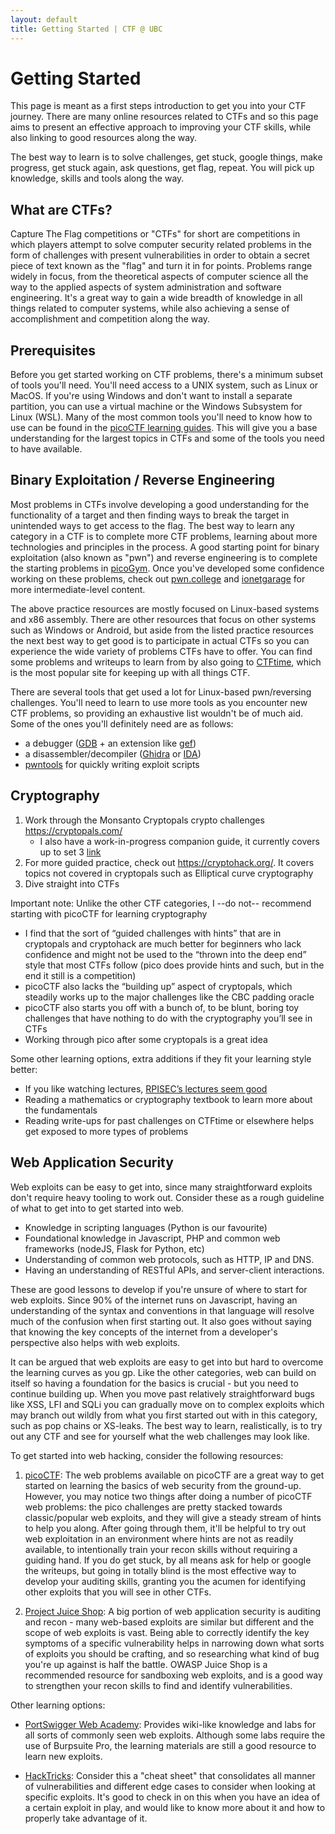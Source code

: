 ```yaml
---
layout: default
title: Getting Started | CTF @ UBC
---
```


# Getting Started

This page is meant as a first steps introduction to get you into your CTF journey. There are many online resources related to CTFs and so this page aims to present an effective approach to improving your CTF skills, while also linking to good resources along the way.

The best way to learn is to solve challenges, get stuck, google things, make progress, get stuck again, ask questions, get flag, repeat. You will pick up knowledge, skills and tools along the way.

## What are CTFs?

Capture The Flag competitions or "CTFs" for short are competitions in which players attempt to solve computer security related problems in the form of challenges with present vulnerabilities in order to obtain a secret piece of text known as the "flag" and turn it in for points. Problems range widely in focus, from the theoretical aspects of computer science all the way to the applied aspects of system administration and software engineering. It's a great way to gain a wide breadth of knowledge in all things related to computer systems, while also achieving a sense of accomplishment and competition along the way.

## Prerequisites

Before you get started working on CTF problems, there's a minimum subset of tools you'll need. You'll need access to a UNIX system, such as Linux or MacOS. If you're using Windows and don't want to install a separate partition, you can use a virtual machine or the Windows Subsystem for Linux (WSL). Many of the most common tools you'll need to know how to use can be found in the [picoCTF learning guides](https://picoctf.org/resources). This will give you a base understanding for the largest topics in CTFs and some of the tools you need to have available.


## Binary Exploitation / Reverse Engineering

Most problems in CTFs involve developing a good understanding for the functionality of a target and then finding ways to break the target in unintended ways to get access to the flag. The best way to learn any category in a CTF is to complete more CTF problems, learning about more technologies and principles in the process. A good starting point for binary exploitation (also known as "pwn") and reverse engineering is to complete the starting problems in [picoGym](https://picoctf.org/index#picogym). Once you've developed some confidence working on these problems, check out [pwn.college](pwn.college) and [ionetgarage](http://io.netgarage.org/) for more intermediate-level content.

The above practice resources are mostly focused on Linux-based systems and x86 assembly. There are other resources that focus on other systems such as Windows or Android, but aside from the listed practice resources the next best way to get good is to participate in actual CTFs so you can experience the wide variety of problems CTFs have to offer. You can find some problems and writeups to learn from by also going to [CTFtime](https://ctftime.org/), which is the most popular site for keeping up with all things CTF.

There are several tools that get used a lot for Linux-based pwn/reversing challenges. You'll need to learn to use more tools as you encounter new CTF problems, so providing an exhaustive list wouldn't be of much aid. Some of the ones you'll definitely need are as follows:
- a debugger ([GDB](https://www.gnu.org/software/gdb/) + an extension like [gef](https://gef.readthedocs.io/en/master/))
- a disassembler/decompiler ([Ghidra](https://ghidra-sre.org/) or [IDA](https://hex-rays.com/ida-free/))
- [pwntools](http://docs.pwntools.com/en/stable/) for quickly writing exploit scripts

## Cryptography

1. Work through the Monsanto Cryptopals crypto challenges https://cryptopals.com/
   - I also have a work-in-progress companion guide, it currently covers up to set 3 [link](https://ubcctf.github.io/2021/01/cryptopals-companion/)
2. For more guided practice, check out https://cryptohack.org/. It covers topics not covered in cryptopals such as Elliptical curve cryptography 
2. Dive straight into CTFs

Important note: Unlike the other CTF categories, I --do not-- recommend starting with picoCTF for learning cryptography
   - I find that the sort of “guided challenges with hints” that are in cryptopals and cryptohack are much better for beginners who lack confidence and might not be used to the “thrown into the deep end” style that most CTFs follow (pico does provide hints and such, but in the end it still is a competition)
   - picoCTF also lacks the “building up” aspect of cryptopals, which steadily works up to the major challenges like the CBC padding oracle
   - picoCTF also starts you off with a bunch of, to be blunt, boring toy challenges that have nothing to do with the cryptography you’ll see in CTFs
   - Working through pico after some cryptopals is a great idea

Some other learning options, extra additions if they fit your learning style better:
- If you like watching lectures, [RPISEC’s lectures seem good](https://www.youtube.com/c/RPISEC_talks/videos)
- Reading a mathematics or cryptography textbook to learn more about the fundamentals
- Reading write-ups for past challenges on CTFtime or elsewhere helps get exposed to more types of problems

## Web Application Security

Web exploits can be easy to get into, since many straightforward exploits don't require heavy tooling to work out. Consider these as a rough guideline of what to get into to get started into web.

- Knowledge in scripting languages (Python is our favourite)
- Foundational knowledge in Javascript, PHP and common web frameworks (nodeJS, Flask for Python, etc)
- Understanding of common web protocols, such as HTTP, IP and DNS.
- Having an understanding of RESTful APIs, and server-client interactions. 

These are good lessons to develop if you're unsure of where to start for web exploits. Since 90% of the internet runs on Javascript, having an understanding of the syntax and conventions in that language will resolve much of the confusion when first starting out. It also goes without saying that knowing the key concepts of the internet from a developer's perspective also helps with web exploits.

It can be argued that web exploits are easy to get into but hard to overcome the learning curves as you gp. Like the other categories, web can build on itself so having a foundation for the basics is crucial - but you need to continue building up. When you move past relatively straightforward bugs like XSS, LFI and SQLi you can gradually move on to complex exploits which may branch out wildly from what you first started out with in this category, such as pop chains or XS-leaks. The best way to learn, realistically, is to try out any CTF and see for yourself what the web challenges may look like.

To get started into web hacking, consider the following resources:

1. [picoCTF](https://picoctf.org/index#picogym): The web problems available on picoCTF are a great way to get started on learning the basics of web security from the ground-up. However, you may notice two things after doing a number of picoCTF web problems: the pico challenges are pretty stacked towards classic/popular web exploits, and they will give a steady stream of hints to help you along. After going through them, it'll be helpful to try out web exploitation in an environment where hints are not as readily available, to intentionally train your recon skills without requiring a guiding hand.  If you do get stuck, by all means ask for help or google the writeups, but going in totally blind is the most effective way to develop your auditing skills, granting you the acumen for identifying other exploits that you will see in other CTFs.

2. [Project Juice Shop](https://owasp.org/www-project-juice-shop/): A big portion of web application security is auditing and recon - many web-based exploits are similar but different and the scope of web exploits is vast. Being able to correctly identify the key symptoms of a specific vulnerability helps in narrowing down what sorts of exploits you should be crafting, and so researching what kind of bug you're up against is half the battle. OWASP Juice Shop is a recommended resource for sandboxing web exploits, and is a good way to strengthen your recon skills to find and identify vulnerabilities.

Other learning options:
- [PortSwigger Web Academy](https://portswigger.net/web-security): Provides wiki-like knowledge and labs for all sorts of commonly seen web exploits. Although some labs require the use of Burpsuite Pro, the learning materials are still a good resource to learn new exploits. 

- [HackTricks](https://book.hacktricks.xyz/): Consider this a "cheat sheet" that consolidates all manner of vulnerabilities and different edge cases to consider when looking at specific exploits. It's good to check in on this when you have an idea of a certain exploit in play, and would like to know more about it and how to properly take advantage of it. 

